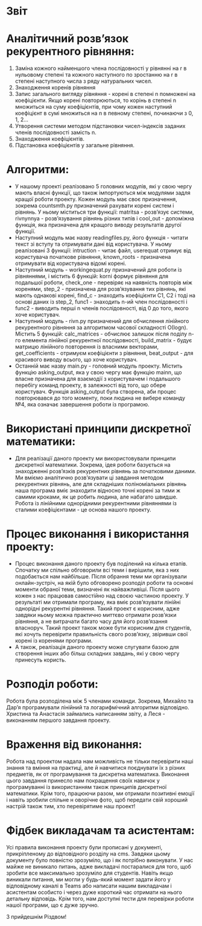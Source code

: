 # Звіт


# Аналітичний розв’язок рекурентного рівняння:


1. Заміна кожного найменшого члена послідовності у рівнянні на r в нульовому степені та кожного наступного по зростанню на r в степені наступного числа з ряду натуральних чисел. 
2. Знаходження коренів рівняння
3. Запис загального вигляду рівняння - корені в степені n помножені на коефіцієнти. Якщо корені повторюються, то корінь в степені n множиться на суму коефіцієнтів, при чому кожен наступний коефіцієнт в сумі множиться на n в певному степені, починаючи з 0, 1, 2…
4. Утворення системи методом підстановки чисел-індексів заданих членів послідовності замість n.
5. Знаходження коефіцієнтів.
6. Підстановка коефіцієнтів у загальне рівняння.


# Алгоритми:


* У нашому проекті реалізовано 5 головних модулів, які у свою чергу мають власні функції, що також імпортуються між модулями задля кращої роботи проекту. 
Кожен модуль має своє призначення, зокрема countsmth.py призначений рахувати корені систем і рівнянь. У ньому міститься три функції: matritsa - розв’язує системи, rivnynnya - розв’язування рівнянь різних типів і cool_out - допоміжна функція, яка призначена для кращого виводу результатів другої функції. 
* Наступний модуль має назву readingfiles.py, його функція - читати текст зі вступу та отримувати дані від користувача. У ньому реалізовані 3 функції: intruction - читає файл, userequat отримує від користувача початкове рівняння, known_roots - призначена отримувати від користувача відомі корені. 
* Наступний модуль - workingequat.py призначений для роботи із рівняннями, і містить 6 функцій: korni формує рівняння для подальшої роботи, check_one - перевіряє на наявність повторів між коренями, step_2 - призначена для розв’язування тих рівнянь, які мають однакові корені, find_c - знаходить коефіцієнти С1, С2 і тоді на основі даних із step_2, func1 - знаходить n-ий член послідовності і func2 - виводить перші n членів послідовності, від 0 до того, якого хоче користувач.
* Наступний модуль - rivn.py призначений для обчислення лінійного рекурентного рівняння за алгоритмом часової складності О(logn). Містить 5 функцій: calc_matrices - обчислює залишок після поділу n-го елемента лінійної рекурентної послідовності, build_matrix - будує матрицю лінійного повторення із власними векторами, get_coefficients - отримуєм коефіцієнти з рівняння, beat_output - для красивого виводу всього, що хоче користувач.
* Останній має назву main.py - головний модуль проекту. Містить функцію asking_output, яка у свою чергу має функцію mainn, що власне призначена для взаємодії з користувачем і подальшого перебігу команд проекту, в залежності від того, що обере користувач. Функція asking_output була створена, аби процес повторювався до того моменту, поки людина не вибере команду №4, яка означає завершення роботи із програмою.


#  Використані принципи дискретної математики:


* Для реалізації даного проекту ми використовували принципи дискретної математики. Зокрема, ідея роботи базується на знаходженні розв’язків рекурентних рівнянь за початковими даними. Ми вміємо аналітично розв’язувати ці завдання методом рекурентних рівнянь, але для складніших 
поліноміальних рівнянь наша програма вміє знаходити відносно точні корені за тими ж самими кроками, як це робить людина, але набагато швидше. Робота із лінійними однорідними рекурентними рівняннями із сталими коефіцієнтами - це основа нашого проекту. 


# Процес виконання і використання проекту:


* Процес виконання даного проекту був поділений на кілька етапів. Спочатку ми спільно обговорили всі теми і вирішили, яка з них подобається нам найбільше. Після обрання теми ми організували онлайн-зустріч,
 на якій було обговорено розподіл роботи та основні моменти обраної теми, визначені як найважливіші. Після цього кожен з нас працював самостійно над своєю частиною проекту. У результаті ми отримали програму, яка вміє розв’язувати лінійні однорідні рекурентні рівняння.
  Такий проект є корисним, адже завдяки ньому можна практично миттєво отримати розв’язки рівняння, а не витрачати багато часу для його розв’язання власноруч. Такий проект також може бути корисним для студентів, які хочуть перевірити правильність свого розв’язку, звіривши свої корені із коренями програми. 
* А також, реалізація даного проекту може слугувати базою для створення інших або більш складних завдань, які у свою чергу принесуть користь.


# Розподіл роботи:


Робота була розподілена між 5 членами команди. Зокрема, Михайло та Дар’я програмували лінійний та логарифмічний алгоритми відповідно. Христина та Анастасія займались написанням звіту, а Леся - виконанням першого завдання проекту.


# Враження від виконання:


Робота над проектом надала нам можливість не тільки перевірити  наші знання та вміння на практиці, але й навчитися поєднувати їх з різних предметів, як от програмування та дискретна математика.
Виконання цього завдання принесло нам покращення своїх навичок у програмуванні із використанням також принципів дискретної математики. Крім того, працюючи разом, ми отримали позитивні емоції і навіть зробили спільне н
оворічне фото, щоб передати свій хороший настрій також тим, хто перевірятиме наш проект!


# Фідбек викладачам та асистентам:


Усі правила виконання проекту були прописані у документі, прикріпленому до відповідного розділу на cms. Завдяки цьому документу було повністю зрозуміло, що і як потрібно виконувати. У нас майже не виникало питань, адже викладачі постаралися для того, щоб зробити все максимально зрозуміло для студентів. Навіть якщо виникали питання, ми могли у будь-який момент задати його у відповідному каналі в Teams або написати нашим викладачам і асистентам особисто і через дуже короткий час отримати на нього детальну відповідь. Крім того, нам доступні тести для перевірки роботи нашої програми, що є дуже зручно.


З прийдешнім Різдвом!

